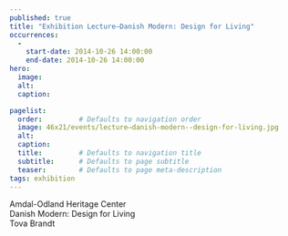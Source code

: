 ```yaml
---
published: true
title: "Exhibition Lecture—Danish Modern: Design for Living"
occurrences:
  -
    start-date: 2014-10-26 14:00:00
    end-date: 2014-10-26 14:00:00
hero:
  image: 
  alt: 
  caption: 

pagelist:
  order:         # Defaults to navigation order
  image: 46x21/events/lecture—danish-modern--design-for-living.jpg
  alt: 
  caption:
  title:         # Defaults to navigation title
  subtitle:      # Defaults to page subtitle
  teaser:        # Defaults to page meta-description
tags: exhibition  
---
```

Amdal-Odland Heritage Center <br />
Danish Modern: Design for Living <br />
Tova Brandt <br />
